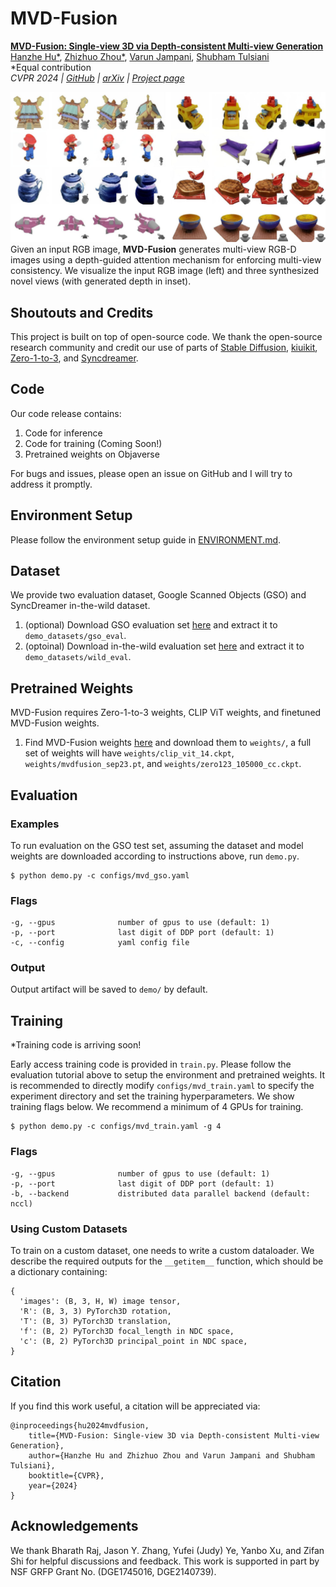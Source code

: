 # MVD-Fusion

[**MVD-Fusion: Single-view 3D via Depth-consistent Multi-view Generation**](https://mvd-fusion.github.io/)<br/>
[Hanzhe Hu*](https://hzhupku.github.io/),
[Zhizhuo Zhou*](https://www.zhiz.dev/),
[Varun Jampani](https://varunjampani.github.io/),
[Shubham Tulsiani](https://shubhtuls.github.io/)<br/>
*Equal contribution<br/>
_CVPR 2024 | [GitHub](https://github.com/zhizdev/mvdfusion) | [arXiv]() | [Project page](https://mvd-fusion.github.io/)_

![txt2img-stable2](media/teaser.jpg)
Given an input RGB image, **MVD-Fusion** generates multi-view RGB-D images using a depth-guided attention mechanism for enforcing multi-view consistency. We visualize the input RGB image (left) and three synthesized novel views (with generated depth in inset).


## Shoutouts and Credits
This project is built on top of open-source code. We thank the open-source research community and credit our use of parts of [Stable Diffusion](https://github.com/CompVis/stable-diffusion), [kiuikit](https://github.com/ashawkey/kiuikit), [Zero-1-to-3](https://github.com/cvlab-columbia/zero123), and [Syncdreamer](https://github.com/liuyuan-pal/SyncDreamer).


## Code
Our code release contains:

1. Code for inference
2. Code for training (Coming Soon!)
3. Pretrained weights on Objaverse

For bugs and issues, please open an issue on GitHub and I will try to address it promptly.


## Environment Setup
Please follow the environment setup guide in [ENVIRONMENT.md](ENVIRONMENT.md).

## Dataset
We provide two evaluation dataset, Google Scanned Objects (GSO) and SyncDreamer in-the-wild dataset. 

1. (optional) Download GSO evaluation set [here](https://drive.google.com/file/d/1UzvIWibyyDXmoCMNysTwqd5tbbk2LYr4/view?usp=sharing) and extract it to `demo_datasets/gso_eval`.
2. (optoinal) Download in-the-wild evaluation set [here](https://drive.google.com/file/d/1TXAp4Ub30KCwZTDsp6qfcYZGPnOj4aaf/view?usp=sharing) and extract it to `demo_datasets/wild_eval`.

## Pretrained Weights
MVD-Fusion requires Zero-1-to-3 weights, CLIP ViT weights, and finetuned MVD-Fusion weights. 
1. Find MVD-Fusion weights [here](/grogu/datasets/objaverse/gso_teaser) and download them to `weights/`, a full set of weights will have `weights/clip_vit_14.ckpt`, `weights/mvdfusion_sep23.pt`, and `weights/zero123_105000_cc.ckpt`.

## Evaluation


### Examples
To run evaluation on the GSO test set, assuming the dataset and model weights are downloaded according to instructions above, run `demo.py`.


```shell
$ python demo.py -c configs/mvd_gso.yaml
```

### Flags
```
-g, --gpus              number of gpus to use (default: 1)
-p, --port              last digit of DDP port (default: 1)
-c, --config            yaml config file
```

### Output
Output artifact will be saved to `demo/` by default. 


## Training

*Training code is arriving soon!

Early access training code is provided in `train.py`. Please follow the evaluation tutorial above to setup the environment and pretrained  weights. It is recommended to directly modify `configs/mvd_train.yaml` to specify the experiment directory and set the training hyperparameters. We show training flags below. We recommend a minimum of 4 GPUs for training. 

```shell
$ python demo.py -c configs/mvd_train.yaml -g 4
```

### Flags
```
-g, --gpus              number of gpus to use (default: 1)
-p, --port              last digit of DDP port (default: 1)
-b, --backend           distributed data parallel backend (default: nccl)
```

### Using Custom Datasets
To train on a custom dataset, one needs to write a custom dataloader. We describe the required outputs for the `__getitem__` function, which should be a dictionary containing:
```
{
  'images': (B, 3, H, W) image tensor,
  'R': (B, 3, 3) PyTorch3D rotation,
  'T': (B, 3) PyTorch3D translation,
  'f': (B, 2) PyTorch3D focal_length in NDC space,
  'c': (B, 2) PyTorch3D principal_point in NDC space,
}
```


## Citation
If you find this work useful, a citation will be appreciated via:

```
@inproceedings{hu2024mvdfusion,
    title={MVD-Fusion: Single-view 3D via Depth-consistent Multi-view Generation}, 
    author={Hanzhe Hu and Zhizhuo Zhou and Varun Jampani and Shubham Tulsiani},
    booktitle={CVPR},
    year={2024}
}
```

## Acknowledgements 
We thank Bharath Raj, Jason Y. Zhang, Yufei (Judy) Ye, Yanbo Xu, and Zifan Shi for helpful discussions and feedback. This work is supported in part by NSF GRFP Grant No. (DGE1745016, DGE2140739).